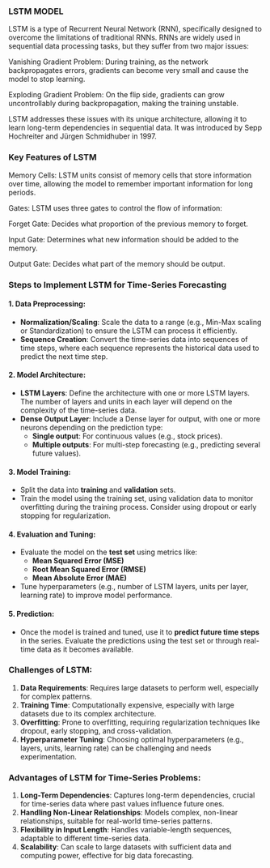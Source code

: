### **LSTM MODEL**

LSTM is a type of Recurrent Neural Network (RNN), specifically designed to overcome the limitations of traditional RNNs. RNNs are widely used in sequential data processing tasks, but they suffer from two major issues:

Vanishing Gradient Problem: During training, as the network backpropagates errors, gradients can become very small and cause the model to stop learning.

Exploding Gradient Problem: On the flip side, gradients can grow uncontrollably during backpropagation, making the training unstable.

LSTM addresses these issues with its unique architecture, allowing it to learn long-term dependencies in sequential data. It was introduced by Sepp Hochreiter and Jürgen Schmidhuber in 1997.

### **Key Features of LSTM**

Memory Cells: LSTM units consist of memory cells that store information over time, allowing the model to remember important information for long periods.

Gates: LSTM uses three gates to control the flow of information:

Forget Gate: Decides what proportion of the previous memory to forget.

Input Gate: Determines what new information should be added to the memory.

Output Gate: Decides what part of the memory should be output.

### **Steps to Implement LSTM for Time-Series Forecasting**

#### 1. **Data Preprocessing:**
   - **Normalization/Scaling**: Scale the data to a range (e.g., Min-Max scaling or Standardization) to ensure the LSTM can process it efficiently.
   - **Sequence Creation**: Convert the time-series data into sequences of time steps, where each sequence represents the historical data used to predict the next time step.

#### 2. **Model Architecture:**
   - **LSTM Layers**: Define the architecture with one or more LSTM layers. The number of layers and units in each layer will depend on the complexity of the time-series data.
   - **Dense Output Layer**: Include a Dense layer for output, with one or more neurons depending on the prediction type:
     - **Single output**: For continuous values (e.g., stock prices).
     - **Multiple outputs**: For multi-step forecasting (e.g., predicting several future values).

#### 3. **Model Training:**
   - Split the data into **training** and **validation** sets.
   - Train the model using the training set, using validation data to monitor overfitting during the training process. Consider using dropout or early stopping for regularization.

#### 4. **Evaluation and Tuning:**
   - Evaluate the model on the **test set** using metrics like:
     - **Mean Squared Error (MSE)**
     - **Root Mean Squared Error (RMSE)**
     - **Mean Absolute Error (MAE)**
   - Tune hyperparameters (e.g., number of LSTM layers, units per layer, learning rate) to improve model performance.

#### 5. **Prediction:**
   - Once the model is trained and tuned, use it to **predict future time steps** in the series. Evaluate the predictions using the test set or through real-time data as it becomes available.

### **Challenges of LSTM:**
1. **Data Requirements**: Requires large datasets to perform well, especially for complex patterns.
2. **Training Time**: Computationally expensive, especially with large datasets due to its complex architecture.
3. **Overfitting**: Prone to overfitting, requiring regularization techniques like dropout, early stopping, and cross-validation.
4. **Hyperparameter Tuning**: Choosing optimal hyperparameters (e.g., layers, units, learning rate) can be challenging and needs experimentation.

### **Advantages of LSTM for Time-Series Problems:**
1. **Long-Term Dependencies**: Captures long-term dependencies, crucial for time-series data where past values influence future ones.
2. **Handling Non-Linear Relationships**: Models complex, non-linear relationships, suitable for real-world time-series patterns.
3. **Flexibility in Input Length**: Handles variable-length sequences, adaptable to different time-series data.
4. **Scalability**: Can scale to large datasets with sufficient data and computing power, effective for big data forecasting.